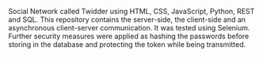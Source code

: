 Social Network called Twidder using HTML, CSS, JavaScript, Python, REST and SQL. This repository contains the server-side, the client-side and an asynchronous client-server communication. It was tested using Selenium. Further security measures were applied as hashing the passwords before storing in the database and protecting the token while being transmitted.
